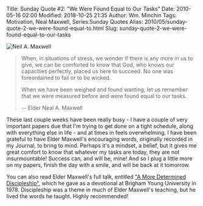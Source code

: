 Title: Sunday Quote #2: "We Were Found Equal to Our Tasks"
Date: 2010-05-16 02:00
Modified: 2018-10-25 21:35
Author: Wm. Minchin
Tags: Motivation, Neal Maxwell, Series:Sunday Quotes
Alias: 2010/05/sunday-quote-2-we-were-found-equal-to.html
Slug: sunday-quote-2-we-were-found-equal-to-our-tasks

![Neil A. Maxwell]({static}images/2010/Neil_A_Maxwell.jpg)

<!-- PELICAN_BEGIN_SUMMARY -->

> When, in situations of stress, we wonder if there is any more in us to
> give, we can be comforted to know that God, who knows our capacities
> perfectly, placed us here to succeed. No one was foreordained to fail
> or to be wicked.
>
> When we have been weighed and found wanting, let us remember that we
> were measured before and were found equal to our tasks.
>
> -- Elder Neal A. Maxwell

<!-- read more -->

These last couple weeks have been really busy - I have a couple of very
important papers due that I'm trying to get done on a tight schedule,
along with everything else in life - and at times in feels overwhelming.
I have been grateful to have Elder Maxwell's encouraging words,
originally recorded in my Journal, to bring to mind. Perhaps it's a
mindset, a belief, but it gives me great comfort to know that whatever
my tasks are today, they are not insurmountable! Success can, and will
be, mine! And so I plug a little more on my papers, finish the day with
a smile, and will be back at it tomorrow.

You can also read Elder Maxwell's full talk, entitled ["A More
Determined
Discipleship"](http://www.lds.org/ldsorg/v/index.jsp?locale=0&sourceId=1846d0640b96b010VgnVCM1000004d82620a____&vgnextoid=2354fccf2b7db010VgnVCM1000004d82620aRCRD),
which he gave as a devotional at Brigham Young University in 1978.
Discipleship was a theme in much of Elder Maxwell's teaching, but he
lived the words he taught. Highly recommended!
